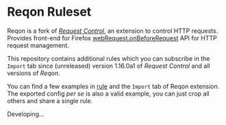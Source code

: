 # Reqon Ruleset

Reqon is a fork of *[Request Control](https://github.com/tumpio/requestcontrol)*,
an extension to control HTTP requests. Provides front-end for Firefox
[webRequest.onBeforeRequest](https://developer.mozilla.org/en-US/Add-ons/WebExtensions/API/webRequest/onBeforeRequest)
API for HTTP request management.

This repository contains additional rules which you can subscribe in the `Import` tab since (unreleased) version 1.16.0a1 of *Request Control* and all versions of *Reqon*.

You can find a few examples in [rule](./rules/) and the `Import` tab of Reqon extension.
The exported config *per se* is also a valid example, you can just crop all others and share a single rule.

Developing...
